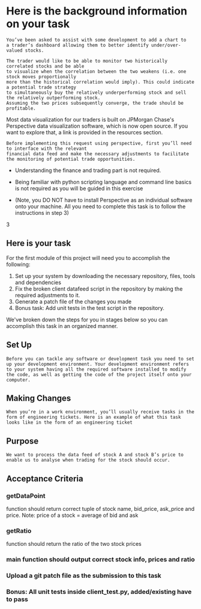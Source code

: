 # Here is the background information on your task
    You’ve been asked to assist with some development to add a chart to 
    a trader’s dashboard allowing them to better identify under/over-valued stocks.

    The trader would like to be able to monitor two historically correlated stocks and be able
    to visualize when the correlation between the two weakens (i.e. one stock moves proportionally
    more than the historical correlation would imply). This could indicate a potential trade strategy
    to simultaneously buy the relatively underperforming stock and sell the relatively outperforming stock. 
    Assuming the two prices subsequently converge, the trade should be profitable.

Most data visualization for our traders is built on JPMorgan Chase's Perspective data visualization software, 
which is now open source. If you want to explore that, a link is provided in the resources section. 

    Before implementing this request using perspective, first you’ll need to interface with the relevant
    financial data feed and make the necessary adjustments to facilitate the monitoring of potential trade opportunities.

* Understanding the finance and trading part is not required.

* Being familiar with python scripting language and command line basics is not required as you will be guided in this exercise

* (Note, you DO NOT have to install Perspective as an individual software onto your machine. All you need to complete this task is to follow the instructions in step 3)


3
## Here is your task
For the first module of this project will need you to accomplish the following:

1. Set up your system by downloading the necessary repository, files, tools and dependencies
2. Fix the broken client datafeed script in the repository by making the required adjustments to it.
3. Generate a patch file of the changes you made
4. Bonus task: Add unit tests in the test script in the repository.

We've broken down the steps for you in stages below so you can accomplish this task in an organized manner.

## Set Up

    Before you can tackle any software or development task you need to set up your development environment. Your development environment refers to your system having all the required software installed to modify the code, as well as getting the code of the project itself onto your computer.

## Making Changes

    When you’re in a work environment, you’ll usually receive tasks in the form of engineering tickets. Here is an example of what this task looks like in the form of an engineering ticket

## Purpose
    We want to process the data feed of stock A and stock B’s price to enable us to analyse when trading for the stock should occur.

## Acceptance Criteria

### getDataPoint
function should return correct tuple of stock name, bid_price, ask_price and price. Note: price of a stock = average of bid and ask
### getRatio
function should return the ratio of the two stock prices
### main function should output correct stock info, prices and ratio
### Upload a git patch file as the submission to this task
### Bonus: All unit tests inside client_test.py, added/existing have to pass
